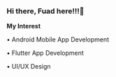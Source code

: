 ### Hi there, Fuad here!!!👋

**My Interest**

•	Android Mobile App Development

•	Flutter App Development

•	UI/UX Design

